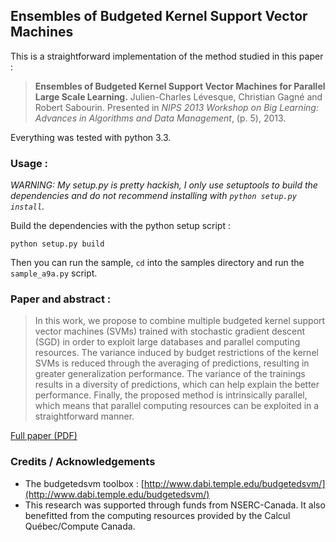 Ensembles of Budgeted Kernel Support Vector Machines
-----------------------

This is a straightforward implementation of the method studied in this paper :


>**Ensembles of Budgeted Kernel Support Vector Machines for Parallel Large Scale Learning.**
> Julien-Charles Lévesque, Christian Gagné and Robert Sabourin.
> Presented in *NIPS 2013 Workshop on Big Learning: Advances in Algorithms and Data Management*, (p. 5),  2013.


Everything was tested with python 3.3.

### Usage :

*WARNING: My setup.py is pretty hackish, I only use setuptools to build the dependencies and do not recommend installing with `python setup.py install`.*

Build the dependencies with the python setup script :

    python setup.py build

Then you can run the sample, `cd` into the samples directory and run the `sample_a9a.py` script.

### Paper and abstract :

>In this work, we propose to combine multiple budgeted kernel support vector machines (SVMs) trained with stochastic gradient descent (SGD) in order to exploit large databases and parallel computing resources. The variance induced by budget restrictions of the kernel SVMs is reduced through the averaging of predictions, resulting in greater generalization performance. The variance of the trainings results in a diversity of predictions, which can help explain the better performance. Finally, the proposed method is intrinsically parallel, which means that parallel computing resources can be exploited in a straightforward manner.

[Full paper (PDF)](http://w3.gel.ulaval.ca/~levesq22/papers/bsgdens_biglearn_nips2013.pdf)

### Credits / Acknowledgements

- The budgetedsvm toolbox : [http://www.dabi.temple.edu/budgetedsvm/](http://www.dabi.temple.edu/budgetedsvm/)
- This research was supported through funds from NSERC-Canada. It also benefitted from the computing resources provided by the Calcul Québec/Compute Canada.